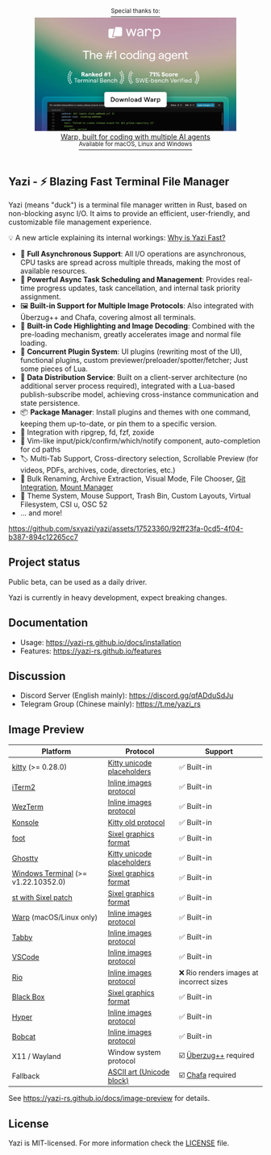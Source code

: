 <div align="center">
	<a href="https://go.warp.dev/yazi" target="_blank">
		<sup>Special thanks to:</sup>
		<br>
		<img alt="Warp sponsorship" width="400" src="https://github.com/warpdotdev/brand-assets/blob/main/Github/Sponsor/Warp-Github-LG-02.png">
		<br>
		<h>Warp, built for coding with multiple AI agents</b>
		<br>
		<sup>Available for macOS, Linux and Windows</sup>
	</a>
</div>

<br>

## Yazi - ⚡️ Blazing Fast Terminal File Manager

Yazi (means "duck") is a terminal file manager written in Rust, based on non-blocking async I/O. It aims to provide an efficient, user-friendly, and customizable file management experience.

💡 A new article explaining its internal workings: [Why is Yazi Fast?](https://yazi-rs.github.io/blog/why-is-yazi-fast)

- 🚀 **Full Asynchronous Support**: All I/O operations are asynchronous, CPU tasks are spread across multiple threads, making the most of available resources.
- 💪 **Powerful Async Task Scheduling and Management**: Provides real-time progress updates, task cancellation, and internal task priority assignment.
- 🖼️ **Built-in Support for Multiple Image Protocols**: Also integrated with Überzug++ and Chafa, covering almost all terminals.
- 🌟 **Built-in Code Highlighting and Image Decoding**: Combined with the pre-loading mechanism, greatly accelerates image and normal file loading.
- 🔌 **Concurrent Plugin System**: UI plugins (rewriting most of the UI), functional plugins, custom previewer/preloader/spotter/fetcher; Just some pieces of Lua.
- 📡 **Data Distribution Service**: Built on a client-server architecture (no additional server process required), integrated with a Lua-based publish-subscribe model, achieving cross-instance communication and state persistence.
- 📦 **Package Manager**: Install plugins and themes with one command, keeping them up-to-date, or pin them to a specific version.
- 🧰 Integration with ripgrep, fd, fzf, zoxide
- 💫 Vim-like input/pick/confirm/which/notify component, auto-completion for cd paths
- 🏷️ Multi-Tab Support, Cross-directory selection, Scrollable Preview (for videos, PDFs, archives, code, directories, etc.)
- 🔄 Bulk Renaming, Archive Extraction, Visual Mode, File Chooser, [Git Integration](https://github.com/yazi-rs/plugins/tree/main/git.yazi), [Mount Manager](https://github.com/yazi-rs/plugins/tree/main/mount.yazi)
- 🎨 Theme System, Mouse Support, Trash Bin, Custom Layouts, Virtual Filesystem, CSI u, OSC 52
- ... and more!

https://github.com/sxyazi/yazi/assets/17523360/92ff23fa-0cd5-4f04-b387-894c12265cc7

## Project status

Public beta, can be used as a daily driver.

Yazi is currently in heavy development, expect breaking changes.

## Documentation

- Usage: https://yazi-rs.github.io/docs/installation
- Features: https://yazi-rs.github.io/features

## Discussion

- Discord Server (English mainly): https://discord.gg/qfADduSdJu
- Telegram Group (Chinese mainly): https://t.me/yazi_rs

## Image Preview

| Platform                                                                     | Protocol                               | Support                                  |
| ---------------------------------------------------------------------------- | -------------------------------------- | ---------------------------------------- |
| [kitty](https://github.com/kovidgoyal/kitty) (>= 0.28.0)                     | [Kitty unicode placeholders][kgp]      | ✅ Built-in                              |
| [iTerm2](https://iterm2.com)                                                 | [Inline images protocol][iip]          | ✅ Built-in                              |
| [WezTerm](https://github.com/wez/wezterm)                                    | [Inline images protocol][iip]          | ✅ Built-in                              |
| [Konsole](https://invent.kde.org/utilities/konsole)                          | [Kitty old protocol][kgp-old]          | ✅ Built-in                              |
| [foot](https://codeberg.org/dnkl/foot)                                       | [Sixel graphics format][sixel]         | ✅ Built-in                              |
| [Ghostty](https://github.com/ghostty-org/ghostty)                            | [Kitty unicode placeholders][kgp]      | ✅ Built-in                              |
| [Windows Terminal](https://github.com/microsoft/terminal) (>= v1.22.10352.0) | [Sixel graphics format][sixel]         | ✅ Built-in                              |
| [st with Sixel patch](https://github.com/bakkeby/st-flexipatch)              | [Sixel graphics format][sixel]         | ✅ Built-in                              |
| [Warp](https://www.warp.dev) (macOS/Linux only)                              | [Inline images protocol][iip]          | ✅ Built-in                              |
| [Tabby](https://github.com/Eugeny/tabby)                                     | [Inline images protocol][iip]          | ✅ Built-in                              |
| [VSCode](https://github.com/microsoft/vscode)                                | [Inline images protocol][iip]          | ✅ Built-in                              |
| [Rio](https://github.com/raphamorim/rio)                                     | [Inline images protocol][iip]          | ❌ Rio renders images at incorrect sizes |
| [Black Box](https://gitlab.gnome.org/raggesilver/blackbox)                   | [Sixel graphics format][sixel]         | ✅ Built-in                              |
| [Hyper](https://github.com/vercel/hyper)                                     | [Inline images protocol][iip]          | ✅ Built-in                              |
| [Bobcat](https://github.com/ismail-yilmaz/Bobcat)                            | [Inline images protocol][iip]          | ✅ Built-in                              |
| X11 / Wayland                                                                | Window system protocol                 | ☑️ [Überzug++][ueberzug] required        |
| Fallback                                                                     | [ASCII art (Unicode block)][ascii-art] | ☑️ [Chafa][chafa] required               |

See https://yazi-rs.github.io/docs/image-preview for details.

<!-- Protocols -->

[kgp]: https://sw.kovidgoyal.net/kitty/graphics-protocol/#unicode-placeholders
[kgp-old]: https://github.com/sxyazi/yazi/blob/main/yazi-adapter/src/drivers/kgp_old.rs
[iip]: https://iterm2.com/documentation-images.html
[sixel]: https://www.vt100.net/docs/vt3xx-gp/chapter14.html
[ascii-art]: https://en.wikipedia.org/wiki/ASCII_art

<!-- Dependencies -->

[ueberzug]: https://github.com/jstkdng/ueberzugpp
[chafa]: https://hpjansson.org/chafa/

## License

Yazi is MIT-licensed. For more information check the [LICENSE](LICENSE) file.
